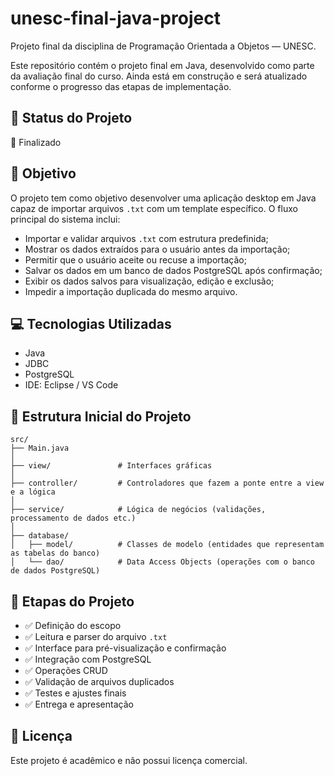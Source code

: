 # unesc-final-java-project

Projeto final da disciplina de Programação Orientada a Objetos — UNESC.

Este repositório contém o projeto final em Java, desenvolvido como parte da avaliação final do curso. Ainda está em construção e será atualizado conforme o progresso das etapas de implementação.

## 🚧 Status do Projeto

🔧 Finalizado

## 📌 Objetivo

O projeto tem como objetivo desenvolver uma aplicação desktop em Java capaz de importar arquivos `.txt` com um template específico. O fluxo principal do sistema inclui:

- Importar e validar arquivos `.txt` com estrutura predefinida;
- Mostrar os dados extraídos para o usuário antes da importação;
- Permitir que o usuário aceite ou recuse a importação;
- Salvar os dados em um banco de dados PostgreSQL após confirmação;
- Exibir os dados salvos para visualização, edição e exclusão;
- Impedir a importação duplicada do mesmo arquivo.

## 💻 Tecnologias Utilizadas

- Java
- JDBC
- PostgreSQL
- IDE: Eclipse / VS Code

## 📁 Estrutura Inicial do Projeto

```
src/
├── Main.java
│
├── view/               # Interfaces gráficas
│
├── controller/         # Controladores que fazem a ponte entre a view e a lógica
│
├── service/            # Lógica de negócios (validações, processamento de dados etc.)
│
├── database/
│   ├── model/          # Classes de modelo (entidades que representam as tabelas do banco)
│   └── dao/            # Data Access Objects (operações com o banco de dados PostgreSQL)
```

## 📅 Etapas do Projeto

- ✅ Definição do escopo
- ✅ Leitura e parser do arquivo `.txt`
- ✅ Interface para pré-visualização e confirmação
- ✅ Integração com PostgreSQL
- ✅ Operações CRUD
- ✅ Validação de arquivos duplicados
- ✅ Testes e ajustes finais
- ✅ Entrega e apresentação

## 📄 Licença

Este projeto é acadêmico e não possui licença comercial.

